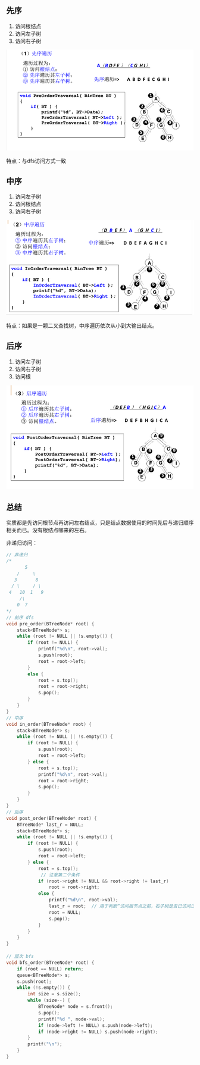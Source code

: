 ## 先序

1. 访问根结点
2. 访问左子树
3. 访问右子树

 ![img](../../../assets/797373-20151122165945218-785764344.png) 

特点：与dfs访问方式一致

 ## 中序

1. 访问左子树
2. 访问根结点
3. 访问右子树

![img](../../../assets/797373-20151122170949358-2020624570.png) 

特点：如果是一颗二叉查找树，中序遍历依次从小到大输出结点。

## 后序

1. 访问左子树
2. 访问右子树
3. 访问根

 ![img](../../../assets/797373-20151122172046733-2067460461.png) 

## 总结

实质都是先访问根节点再访问左右结点，只是结点数据使用的时间先后与递归顺序相关而已。没有根结点哪来的左右。



非递归访问：

```cpp
// 非递归
/*      
	   5
    /     \
   3       8
  / \     / \
 4   10  1   9
     /\
    0  7
*/
// 前序 dfs
void pre_order(BTreeNode* root) {
	stack<BTreeNode*> s;
	while (root != NULL || !s.empty()) {
		if (root != NULL) {
			printf("%d\n", root->val);
			s.push(root);
			root = root->left;
		}
		else {
			root = s.top();
			root = root->right;
			s.pop();
		}
	}
}
// 中序
void in_order(BTreeNode* root) {
	stack<BTreeNode*> s;
	while (root != NULL || !s.empty()) {
		if (root != NULL) {
			s.push(root);
			root = root->left;
		} else {
			root = s.top();
			printf("%d\n", root->val);
			root = root->right;
			s.pop();
		}
	}
}
// 后序
void post_order(BTreeNode* root) {
	BTreeNode* last_r = NULL;
	stack<BTreeNode*> s;
	while (root != NULL || !s.empty()) {
		if (root != NULL) {
			s.push(root);
			root = root->left;
		} else {
			root = s.top();
             // 注意第二个条件
			if (root->right != NULL && root->right != last_r) 
				root = root->right;
			else {
				printf("%d\n", root->val);
				last_r = root;  // 用于判断“访问根节点之前，右子树是否已访问过”
				root = NULL;
				s.pop();
			}
		}
	}
}

// 层次 bfs
void bfs_order(BTreeNode* root) {
	if (root == NULL) return;
	queue<BTreeNode*> s;
	s.push(root);
	while (!s.empty()) {
		int size = s.size();
		while (size--) {
			BTreeNode* node = s.front();
			s.pop();
			printf("%d ", node->val);
			if (node->left != NULL) s.push(node->left);
			if (node->right != NULL) s.push(node->right);
		}
		printf("\n");
	}
}
```

